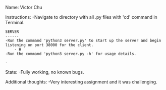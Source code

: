 Name: Victor Chu

Instructions:
	-Navigate to directory with all .py files with 'cd' command in Terminal.

	SERVER
	------
	-Run the command 'python3 server.py' to start up the server and begin listening on port 38000 for the client.
		- H 
	-Run the command 'python3 server.py -h' for usage details.

	-

State:
	-Fully working, no known bugs.

Additional thoughts:
	-Very interesting assignment and it was challenging.